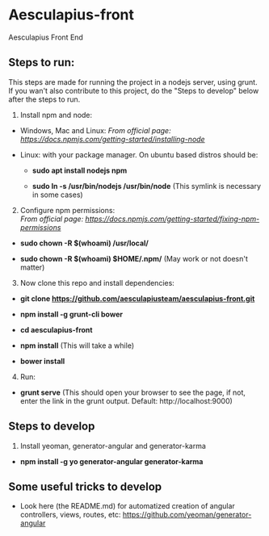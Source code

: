 # Aesculapius-front
Aesculapius Front End

## Steps to run:
This steps are made for running the project in a nodejs server, using grunt. If you wan't also contribute to this project, do the "Steps to develop" below after the steps to run.

1. Install npm and node:  

  - Windows, Mac and Linux: *From official page: https://docs.npmjs.com/getting-started/installing-node*

  - Linux: with your package manager. On ubuntu based distros should be:
    - **sudo apt install nodejs npm**  

    - **sudo ln -s /usr/bin/nodejs /usr/bin/node** (This symlink is necessary in some cases)

2. Configure npm permissions:  
  *From official page: https://docs.npmjs.com/getting-started/fixing-npm-permissions*

  - **sudo chown -R $(whoami) /usr/local/**

  - **sudo chown -R $(whoami) $HOME/.npm/** (May work or not doesn't matter)

3. Now clone this repo and install dependencies:

  - **git clone https://github.com/aesculapiusteam/aesculapius-front.git**

  - **npm install -g grunt-cli bower**

  - **cd aesculapius-front**

  - **npm install** (This will take a while)

  - **bower install**

4. Run:
  - **grunt serve** (This should open your browser to see the page, if not, enter the link in the grunt output. Default: http://localhost:9000)

## Steps to develop

1. Install yeoman, generator-angular and generator-karma

  - **npm install -g yo generator-angular generator-karma**

## Some useful tricks to develop

  - Look here (the README.md) for automatized creation of angular controllers, views, routes, etc: https://github.com/yeoman/generator-angular
